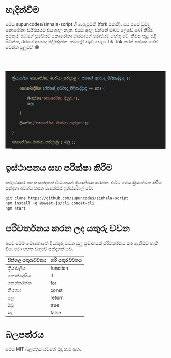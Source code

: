 # හැදින්වීම

මෙය supuncodes/sinhala-script හි ගෑරුපුවකි (fork එකකි). එය එසේ වුවද කොරෝනා වයිරසයට එය අදාල නැත. එයට අදාල වන්නේ ඔබට ලෙඩේ බෝ කිරීම පමනය්. ඔබගේ ප්‍රවේසම කොරෝනා මාරයාගේ පරාජයට හේතු වේ. නිවස තුළ රැදි සිටින්න, රජයේ අවවාද පිලිපදින්න. කම්මැලි වැඩි වෙලා Tik Tok කරත් පස්සෙ ශේප් වෙන්න පුලුවන් 😁

<br/>
<br/>


<br/>

<img src="https://raw.githubusercontent.com/less-code-io/sinhala-script/master/images/code.png" width="600">

<br/>


# ඉස්ථාපනය සහ පරීක්ෂා කිරීම

කරුණාකර පහත සන්දහන් විධානයන් ක්‍රියාත්මක කරන්න. එවිට මෙය ක්‍රියාත්මක කිරීම සන්දහා අවශ්ය කරන පෑකේජස් ඉන්ස්ටොල් වේ.
 
    git clone https://github.com/supuncodes/sinhala-script
    npm install -g @sweet-js/cli concat-cli
    npm start


# පරිවර්තනය කරන ලද යතුරු වචන

අපට මෙම මොහොතේ දී යතුරු වචන සුලු ප්‍රමානයක් පරිවර්තනය කර ගෑනීමට හෑකි විය. එවා පහත වගුවේ සන්දහන් වෙ.


| සින්හල යතුරුවචනය | හරි යතුරුවචනය |
|-------------|-----------|
| ක්‍රියාවලිය | function      |
| කොන්දේසිය | if      |
| ගනන්කරන්න | for     |
| නියතය | const      |
| පල | return      |
| ඔවු | true        |
| නෑ | false        |


# බලපත්රය

මෙය MIT බලපත්‍රය යටතේ මුදා හෑර ඈත.
